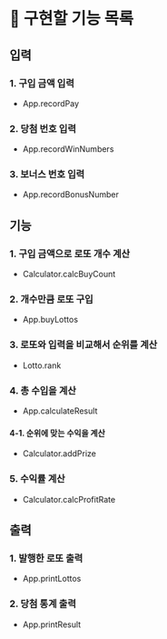 # 📝 구현할 기능 목록

## 입력

### 1. 구입 금액 입력

- App.recordPay

### 2. 당첨 번호 입력

- App.recordWinNumbers

### 3. 보너스 번호 입력

- App.recordBonusNumber

## 기능

### 1. 구입 금액으로 로또 개수 계산

- Calculator.calcBuyCount

### 2. 개수만큼 로또 구입

- App.buyLottos

### 3. 로또와 입력을 비교해서 순위를 계산

- Lotto.rank

### 4. 총 수입을 계산

- App.calculateResult

#### 4-1. 순위에 맞는 수익을 계산

- Calculator.addPrize

### 5. 수익률 계산

- Calculator.calcProfitRate

## 출력

### 1. 발행한 로또 출력

- App.printLottos

### 2. 당첨 통계 출력

- App.printResult
